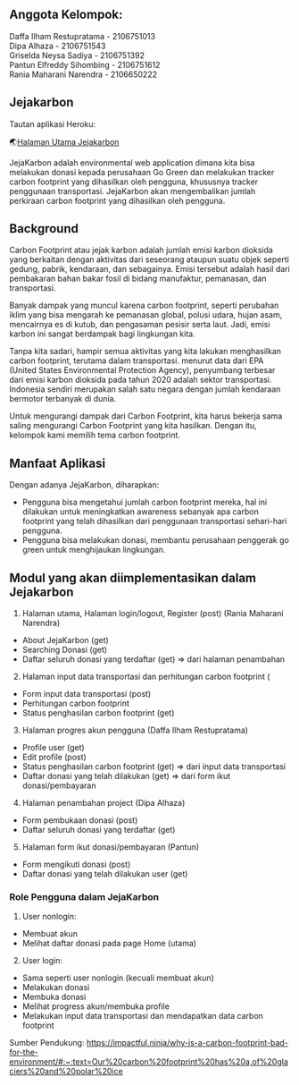 ## Anggota Kelompok:
Daffa Ilham Restupratama - 2106751013 <br>
Dipa Alhaza - 2106751543 <br>
Griselda Neysa Sadiya - 2106751392 <br>
Pantun Elfreddy Sihombing - 2106751612 <br>
Rania Maharani Narendra - 2106650222 <br>

## Jejakarbon
Tautan aplikasi Heroku:  

🌏[Halaman Utama Jejakarbon](https://jejakarbon.herokuapp.com/)

JejaKarbon adalah environmental web application dimana kita bisa melakukan donasi kepada perusahaan Go Green dan melakukan tracker carbon footprint yang dihasilkan oleh pengguna, khususnya tracker penggunaan transportasi. JejaKarbon akan mengembalikan jumlah perkiraan carbon footprint yang dihasilkan oleh pengguna.   


## Background
Carbon Footprint atau jejak karbon adalah jumlah emisi karbon dioksida yang berkaitan dengan aktivitas dari seseorang ataupun suatu objek seperti gedung, pabrik, kendaraan, dan sebagainya. Emisi tersebut adalah hasil dari pembakaran bahan bakar fosil di bidang manufaktur, pemanasan, dan transportasi. 

Banyak dampak yang muncul karena carbon footprint, seperti perubahan iklim yang bisa mengarah ke pemanasan global, polusi udara, hujan asam, mencairnya es di kutub, dan pengasaman pesisir serta laut. Jadi, emisi karbon ini sangat berdampak bagi lingkungan kita.

Tanpa kita sadari, hampir semua aktivitas yang kita lakukan menghasilkan carbon footprint, terutama dalam transportasi. menurut data dari EPA (United States Environmental Protection Agency), penyumbang terbesar dari emisi karbon dioksida pada tahun 2020 adalah sektor transportasi. Indonesia sendiri merupakan salah satu negara dengan jumlah kendaraan bermotor terbanyak di dunia. 

Untuk mengurangi dampak dari Carbon Footprint,  kita harus bekerja sama saling mengurangi Carbon Footprint yang kita hasilkan. Dengan itu, kelompok kami memilih tema carbon footprint. 

## Manfaat Aplikasi
Dengan adanya JejaKarbon, diharapkan:
- Pengguna bisa mengetahui jumlah carbon footprint mereka, hal ini dilakukan untuk meningkatkan awareness sebanyak apa carbon footprint yang telah dihasilkan dari penggunaan transportasi sehari-hari pengguna.
- Pengguna bisa melakukan donasi, membantu perusahaan penggerak go green untuk menghijaukan lingkungan.

## Modul yang akan diimplementasikan dalam Jejakarbon
1) Halaman utama, Halaman login/logout, Register (post) (Rania Maharani Narendra)
- About JejaKarbon (get)
- Searching Donasi (get)
- Daftar seluruh donasi yang terdaftar (get) => dari halaman penambahan
2) Halaman input data transportasi dan perhitungan carbon footprint (
- Form input data transportasi (post)
- Perhitungan carbon footprint 
- Status penghasilan carbon footprint (get)
3) Halaman progres akun pengguna (Daffa Ilham Restupratama)
- Profile user (get)
- Edit profile (post)
- Status penghasilan carbon footprint (get) => dari input data transportasi
- Daftar donasi yang telah dilakukan (get) => dari form ikut donasi/pembayaran
4) Halaman penambahan project (Dipa Alhaza)
- Form pembukaan donasi (post)
- Daftar seluruh donasi yang terdaftar (get)
5) Halaman form ikut donasi/pembayaran (Pantun)
- Form mengikuti donasi (post)
- Daftar donasi yang telah dilakukan user (get)

### Role Pengguna dalam JejaKarbon
1) User nonlogin:
- Membuat akun
- Melihat daftar donasi pada page Home (utama)
2) User login:
- Sama seperti user nonlogin (kecuali membuat akun)
- Melakukan donasi
- Membuka donasi
- Melihat progress akun/membuka profile
- Melakukan input data transportasi dan mendapatkan data carbon footprint  

Sumber Pendukung:
https://impactful.ninja/why-is-a-carbon-footprint-bad-for-the-environment/#:~:text=Our%20carbon%20footprint%20has%20a,of%20glaciers%20and%20polar%20ice 

